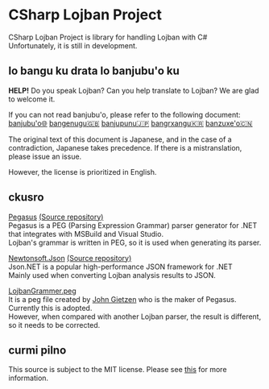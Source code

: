 # CSharp Lojban Project

CSharp Lojban Project is library for handling Lojban with C#  
Unfortunately, it is still in development.

## lo bangu ku drata lo banjubu'o ku

**HELP!**
Do you speak Lojban?
Can you help translate to Lojban?
We are glad to welcome it.

If you can not read banjubu'o, please refer to the following document:
[banjubu'o🌐](https://github.com/skytomo221/CSharp-Lojban-Project/blob/master/README.md)
[bangenugu🇬🇧](https://github.com/skytomo221/CSharp-Lojban-Project/blob/master/doc/README.en.md)
[banjupunu🇯🇵](https://github.com/skytomo221/CSharp-Lojban-Project/blob/master/doc/README.ja.md)
[bangrxangu🇰🇷](https://github.com/skytomo221/CSharp-Lojban-Project/blob/master/doc/README.ko.md)
[banzuxe'o🇨🇳](https://github.com/skytomo221/CSharp-Lojban-Project/blob/master/doc/README.zh.md)

The original text of this document is Japanese, and in the case of a contradiction, Japanese takes precedence.
If there is a mistranslation, please issue an issue.

However, the license is prioritized in English.

## ckusro

[Pegasus](http://otac0n.com/Pegasus/)
[(Source repository)](https://github.com/otac0n/Pegasus)  
Pegasus is a PEG (Parsing Expression Grammar) parser generator for .NET that integrates with MSBuild and Visual Studio.  
Lojban's grammar is written in PEG, so it is used when generating its parser.

[Newtonsoft.Json](https://www.newtonsoft.com/json)
[(Source repository)](https://github.com/JamesNK/Newtonsoft.Json)  
Json.NET is a popular high-performance JSON framework for .NET  
Mainly used when converting Lojban analysis results to JSON.

[LojbanGrammer.peg](https://gist.github.com/otac0n/63d8fae45c551c4e8d41c83c53afc17e#file-lojbangrammar-peg)  
It is a peg file created by [John Gietzen](https://gist.github.com/otac0) who is the maker of Pegasus.  
Currently this is adopted.  
However, when compared with another Lojban parser, the result is different, so it needs to be corrected.

## curmi pilno

This source is subject to the MIT license.
Please see [this](https://github.com/skytomo221/CSharp-Lojban-Project/blob/master/LICENSE) for more information.
